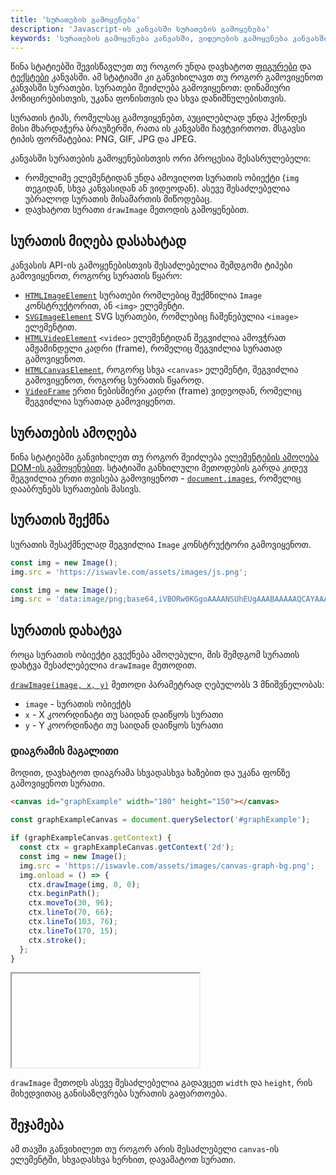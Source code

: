 ```yaml
---
title: 'სურათების გამოყენება'
description: 'Javascript-ის კანვასში სურათების გამოყენება'
keywords: 'სურათების გამოყენება კანვასში, ვიდეოების გამოყენება კანვასში, გიფის გამოყენება კანვასში, using images in canvas, using gifs in canvas, using videos in canvas'
---
```


წინა სტატიებში შევისწავლეთ თუ როგორ უნდა დავხატოთ [ფიგურები](./doc/guides/javascript/canvas/drawing-figures)
და [ტექსტები](./doc/guides/javascript/canvas/drawign-text) კანვასში. ამ სტატიაში კი განვიხილავთ თუ როგორ გამოვიყენოთ
კანვასში სურათები. სურათები შეიძლება გამოვიყენოთ: დინამიური პოზიცირებისთვის, უკანა ფონისთვის და სხვა დანიშნულებისთვის.

სურათის ტიპს, რომელსაც გამოვიყენებთ, აუცილებლად უნდა ჰქონდეს მისი მხარდაჭერა ბრაუზერში, რათა ის კანვასში ჩავტვირთოთ. მსგავსი
ტიპის ფორმატებია: PNG, GIF, JPG და JPEG.

კანვასში სურათების გამოყენებისთვის ორი პროცესია შესასრულებელი:

- რომელიმე ელემენტიდან უნდა ამოვიღოთ სურათის ობიექტი (`img` თეგიდან, სხვა კანვასიდან ან ვიდეოდან).
  ასევე შესაძლებელია უბრალოდ სურათის მისამართის მიწოდებაც.
- დავხატოთ სურათი `drawImage` მეთოდის გამოყენებით.

## სურათის მიღება დასახატად

კანვასის API-ის გამოყენებისთვის შესაძლებელია შემდგომი ტიპები გამოვიყენოთ, როგორც სურათის წყარო:

- [`HTMLImageElement`](https://developer.mozilla.org/en-US/docs/Web/API/HTMLImageElement) სურათები რომლებიც შექმნილია
  `Image` კონსტრუქტორით, ან `<img>` ელემენტი.
- [`SVGImageElement`](https://developer.mozilla.org/en-US/docs/Web/API/SVGImageElement) SVG სურათები, რომლებიც ჩაშენებულია
  `<image>` ელემენტით.
- [`HTMLVideoElement`](https://developer.mozilla.org/en-US/docs/Web/API/HTMLVideoElement) `<video>` ელემენტიდან შეგვიძლია
  ამოვჭრათ ამჟამინდელი კადრი (frame), რომელიც შეგვიძლია სურათად გამოვიყენოთ.
- [`HTMLCanvasElement`](https://developer.mozilla.org/en-US/docs/Web/API/HTMLCanvasElement), როგორც სხვა `<canvas>` ელემენტი, შეგვიძლია
  გამოვიყენოთ, როგორც სურათის წყაროდ.
- [`VideoFrame`](https://developer.mozilla.org/en-US/docs/Web/API/VideoFrame) ერთი ნებისმიერი კადრი (frame) ვიდეოდან, რომელიც
  შეგვიძლია სურათად გამოვიყენოთ.

## სურათების ამოღება

წინა სტატიებში განვიხილეთ თუ როგორ შეიძლება [ელემენტების ამოღება DOM-ის გამოყენებით](./doc/guides/javascript/dom/selectors).
სტატიაში განხილული მეთოდების გარდა კიდევ შეგვიძლია ერთი თვისება გამოვიყენოთ -
[`document.images`](https://developer.mozilla.org/en-US/docs/Web/API/Document/images), რომელიც დააბრუნებს სურათების მასივს.

## სურათის შექმნა

სურათის შესაქმნელად შეგვიძლია `Image` კონსტრუქტორი გამოვიყენოთ.

```js
const img = new Image();
img.src = 'https://iswavle.com/assets/images/js.png';
```

```js
const img = new Image();
img.src = 'data:image/png;base64,iVBORw0KGgoAAAANSUhEUgAAABAAAAAQCAYAAAAf8/9hAAAAAXNSR0IArs4c6QAAAARnQU1BAACxjwv8YQUAAAAJcEhZcwAADsQAAA7EAZUrDhsAAADFSURBVDhP7ZMtDoQwEIVfVxAUgiB6B2pQaJAcAc29egASbCUHgBOAwmCqikGR/WkmId2wS7JrVuxnpnnTvMxPhl3v4AsuFD/mxw3WdcU8z/Y9TZONz5wOMc9zBEEAYwzatiV157SFMAyRpim2bSPF5dSAc46+71GWJSkubw2UUhiGAU3TYBxHUl1eGnRdh6Io4HkeqqoCY4wyLocGUkrbsxACy7KgrmtkWUZZl8MtPEqPoghaa8RxbFeZJAl836cfO/9bAG4DokeTflf1sgAAAABJRU5ErkJggg==';
```

## სურათის დახატვა

როცა სურათის ობიექტი გვექნება ამოღებული, მის შემდგომ სურათის დახტვა შესაძლებელია `drawImage` მეთოდით.

[`drawImage(image, x, y)`](https://developer.mozilla.org/en-US/docs/Web/API/CanvasRenderingContext2D/drawImage) მეთოდი
პარამეტრად ღებულობს 3 მნიშვნელობას:

- `image` - სურათის ობიექტს
- `x` - X კოორდინატი თუ საიდან დაიწყოს სურათი
- `y` - Y კოორდინატი თუ საიდან დაიწყოს სურათი

### დიაგრამის მაგალითი

მოდით, დავხატოთ დიაგრამა სხვადასხვა ხაზებით და უკანა ფონზე გამოვიყენოთ სურათი.

```html
<canvas id="graphExample" width="180" height="150"></canvas>
```

```js
const graphExampleCanvas = document.querySelector('#graphExample');

if (graphExampleCanvas.getContext) {
  const ctx = graphExampleCanvas.getContext('2d');
  const img = new Image();
  img.src = 'https://iswavle.com/assets/images/canvas-graph-bg.png';
  img.onload = () => {
    ctx.drawImage(img, 0, 0);
    ctx.beginPath();
    ctx.moveTo(30, 96);
    ctx.lineTo(70, 66);
    ctx.lineTo(103, 76);
    ctx.lineTo(170, 15);
    ctx.stroke();
  };
}
```

<iframe data-url="guides/javascript-canvas-drawing-images" data-title="დიაგრამის მაგალითი" data-height="170"></iframe>

`drawImage` მეთოდს ასევე შესაძლებელია გადავცეთ `width` და `height`, რის მიხედვითაც
განისაზღვრება სურათის გაფართოება.

## შეჯამება

ამ თავში განვიხილეთ თუ როგორ არის შესაძლებელი `canvas`-ის ელემენტში, სხვადასხვა ხერხით, დავამატოთ
სურათი.
